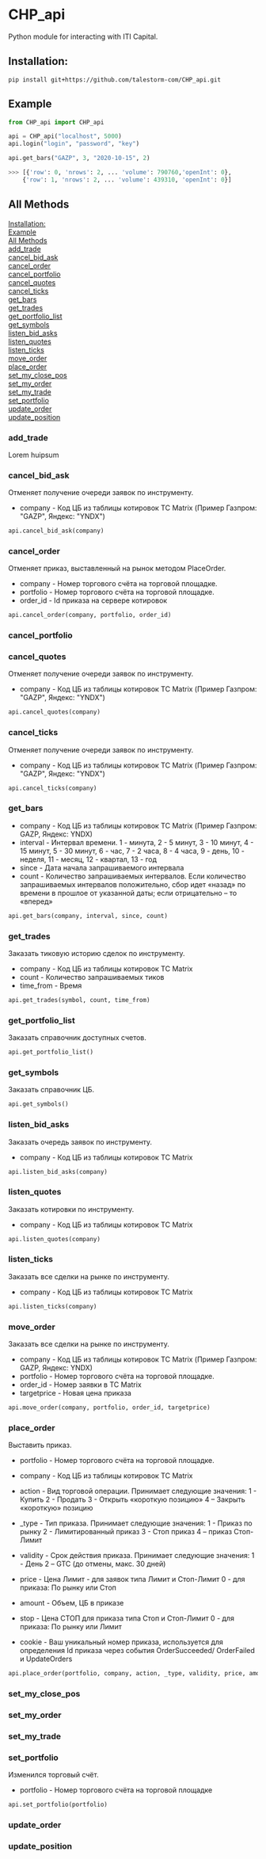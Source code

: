 # CHP_api

Python module for interacting with ITI Capital.

## Installation:
`pip install git+https://github.com/talestorm-com/CHP_api.git`

## Example
```python
from CHP_api import CHP_api

api = CHP_api("localhost", 5000)
api.login("login", "password", "key")

api.get_bars("GAZP", 3, "2020-10-15", 2)

>>> [{'row': 0, 'nrows': 2, ... 'volume': 790760,'openInt': 0}, 
    {'row': 1, 'nrows': 2, ... 'volume': 439310, 'openInt': 0}]
```

## All Methods
[Installation:](#installation)  
[Example](#example)  
[All Methods](#all-methods)  
[add_trade](#add_trade)  
[cancel_bid_ask](#cancel_bid_ask)  
[cancel_order](#cancel_order)  
[cancel_portfolio](#cancel_portfolio)  
[cancel_quotes](#cancel_quotes)  
[cancel_ticks](#cancel_ticks)  
[get_bars](#get_bars)  
[get_trades](#get_trades)  
[get_portfolio_list](#get_portfolio_list)  
[get_symbols](#get_symbols)  
[listen_bid_asks](#listen_bid_asks)  
[listen_quotes](#listen_quotes)  
[listen_ticks](#listen_ticks)  
[move_order](#move_order)  
[place_order](#place_order)  
[set_my_close_pos](#set_my_close_pos)  
[set_my_order](#set_my_order)  
[set_my_trade](#set_my_trade)  
[set_portfolio](#set_portfolio)  
[update_order](#update_order)  
[update_position](#update_position)  


### add_trade
Lorem huipsum

### cancel_bid_ask
Отменяет получение очереди заявок по инструменту.
* company - Код ЦБ из таблицы котировок TC Matrix (Пример Газпром: "GAZP", Яндекс: "YNDX")
```python
api.cancel_bid_ask(company)
```
### cancel_order
Отменяет приказ, выставленный на рынок методом PlaceOrder.
* company - Номер торгового счёта на торговой площадке.
* portfolio - Номер торгового счёта на торговой площадке.
* order_id - Id приказа на сервере котировок
```python
api.cancel_order(company, portfolio, order_id)
```
### cancel_portfolio      

### cancel_quotes
Отменяет получение очереди заявок по инструменту.
* company - Код ЦБ из таблицы котировок TC Matrix (Пример Газпром: "GAZP", Яндекс: "YNDX")
```python
api.cancel_quotes(company)
```
### cancel_ticks
Отменяет получение очереди заявок по инструменту.
* company - Код ЦБ из таблицы котировок TC Matrix (Пример Газпром: "GAZP", Яндекс: "YNDX")
```python
api.cancel_ticks(company)
```
### get_bars
- company - Код ЦБ из таблицы котировок TC Matrix (Пример Газпром: GAZP, Яндекс: YNDX)
- interval - Интервал времени.
    1 - минута,
    2 - 5 минут,
    3 - 10 минут,
    4 - 15 минут,
    5 - 30 минут,
    6 - час,
    7 - 2 часа,
    8 - 4 часа,
    9 - день,
    10 - неделя,
    11 - месяц,
    12 - квартал,
    13 - год
- since - Дата начала запрашиваемого интервала
- count - Количество запрашиваемых интервалов. Если количество
    запрашиваемых интервалов положительно, сбор идет
    «назад» по времени в прошлое от указанной даты; если
    отрицательно – то «вперед»
```python
api.get_bars(company, interval, since, count)
```

### get_trades
Заказать тиковую историю сделок по инструменту. 
- company - Код ЦБ из таблицы котировок TC Matrix 
- count - Количество запрашиваемых тиков
- time_from - Время
```python
api.get_trades(symbol, count, time_from)
```

### get_portfolio_list
Заказать справочник доступных счетов.
```python
api.get_portfolio_list()
```

### get_symbols
Заказать справочник ЦБ.
```python
api.get_symbols()
```
### listen_bid_asks
Заказать очередь заявок по инструменту.
- company - Код ЦБ из таблицы котировок TC Matrix
```python
api.listen_bid_asks(company)
```
### listen_quotes
Заказать котировки по инструменту.
- company - Код ЦБ из таблицы котировок TC Matrix
```python
api.listen_quotes(company)
```
### listen_ticks
Заказать все сделки на рынке по инструменту.
- company - Код ЦБ из таблицы котировок TC Matrix
```python
api.listen_ticks(company)
```
### move_order
Заказать все сделки на рынке по инструменту.
- company - Код ЦБ из таблицы котировок TC Matrix (Пример Газпром: GAZP, Яндекс: YNDX)
- portfolio - Номер торгового счёта на торговой площадке.
- order_id - Номер заявки в ТС Matrix
- targetprice - Новая цена приказа
```python
api.move_order(company, portfolio, order_id, targetprice)
```
### place_order
Выставить приказ. 
- portfolio - Номер торгового счёта на торговой площадке.

- company - Код ЦБ из таблицы котировок TC Matrix

- action - Вид торговой операции. Принимает следующие значения:
            1 - Купить
            2 - Продать
            3 - Открыть «короткую позицию»
            4 – Закрыть «короткую» позицию
- _type - Тип приказа. Принимает следующие значения:
            1 - Приказ по рынку
            2 - Лимитированный приказ
            3 - Стоп приказ
            4 – приказ Стоп-Лимит

- validity - Срок действия приказа. Принимает следующие значения:
            1 - День
            2 – GTC (до отмены, макс. 30 дней)

- price - Цена Лимит - для заявок типа Лимит и Стоп-Лимит
            0 - для приказа: По рынку или Стоп

- amount - Объем, ЦБ в приказе

- stop - Цена СТОП для приказа типа Стоп и Стоп-Лимит
            0 - для приказа: По рынку или Лимит

- cookie - Ваш уникальный номер приказа, используется для
            определения Id приказа через события OrderSucceeded/
            OrderFailed и UpdateOrders
```python
api.place_order(portfolio, company, action, _type, validity, price, amount, stop, cookie):
```
### set_my_close_pos

### set_my_order

### set_my_trade

### set_portfolio
Изменился торговый счёт.
- portfolio - Номер торгового счёта на торговой площадке
```python
api.set_portfolio(portfolio)
```
### update_order

### update_position

